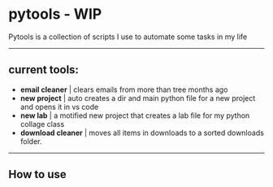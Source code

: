 # pytools  - WIP

Pytools is a collection of scripts I use to automate some tasks in my life 

----

## current tools: 

- **email cleaner** | clears emails from more than tree months ago
- **new project** | auto creates a dir and main python file for a new project and opens it in vs code
- **new lab** | a motified new project that creates a lab file for my python collage class
- **download cleaner** | moves all items in downloads to a sorted downloads folder.

---

## How to use


